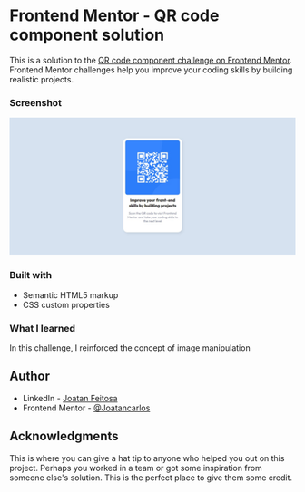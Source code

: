 # Frontend Mentor - QR code component solution

This is a solution to the [QR code component challenge on Frontend Mentor](https://www.frontendmentor.io/challenges/qr-code-component-iux_sIO_H). Frontend Mentor challenges help you improve your coding skills by building realistic projects. 


### Screenshot

![](./screenshot-qr-code.jpg)


### Built with

- Semantic HTML5 markup
- CSS custom properties



### What I learned

In this challenge, I reinforced the concept of image manipulation


## Author

- LinkedIn - [Joatan Feitosa](www.linkedin.com/in/joatan-feitosa
)
- Frontend Mentor - [@Joatancarlos](https://www.frontendmentor.io/profile/Joatancarlos)


## Acknowledgments

This is where you can give a hat tip to anyone who helped you out on this project. Perhaps you worked in a team or got some inspiration from someone else's solution. This is the perfect place to give them some credit.

